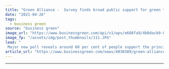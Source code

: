 ```yaml
---
title: "Green Alliance -  Survey finds broad public support for green tax reforms"
date: "2021-04-26"
tags: 
  - business green
source: "business green"
image_url: "https://www.businessgreen.com/api/v1/wps/e686fa9/4b8dacb9-83d3-41a7-b5ec-f3aa4d67abb4/4/treasury-350x250-185x114.JPG"
image_fp: "/assets/img/post_thumbnails/111.JPG"
lead: "
 Major new poll reveals around 60 per cent of people support the principle of green taxes and want to see the government step up investment in support of climate action ..."
article_url: "https://www.businessgreen.com/news/4030389/green-alliance-survey-broad-public-support-green-tax-reforms"
---
```


---
